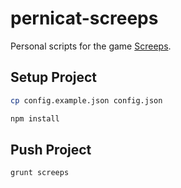 pernicat-screeps
================

Personal scripts for the game [Screeps](https://screeps.com/).

Setup Project
-------------

```bash
cp config.example.json config.json
```

```bash
npm install
```

Push Project
------------

```bash
grunt screeps
```
